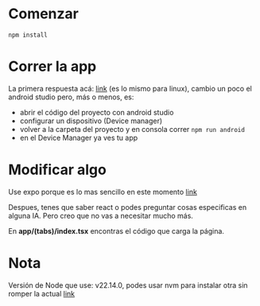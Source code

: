 # Comenzar

``npm install``

# Correr la app

La primera respuesta acá: [link](https://stackoverflow.com/questions/52751874/expo-run-on-android-emulator-using-windows-10) (es lo mismo para linux), cambio un poco el android studio pero, más o menos, es:

- abrir el código del proyecto con android studio
- configurar un dispositivo (Device manager)
- volver a la carpeta del proyecto y en consola correr ``npm run android``
- en el Device Manager ya ves tu app

# Modificar algo

Use expo porque es lo mas sencillo en este momento [link](https://docs.expo.dev/)

Despues, tenes que saber react o podes preguntar cosas especificas en alguna IA. Pero creo que no vas a necesitar mucho más.

En **app/(tabs)/index.tsx** encontras el código que carga la página.

# Nota

Versión de Node que use: v22.14.0, podes usar nvm para instalar otra sin romper la actual [link](https://github.com/nvm-sh/nvm)



